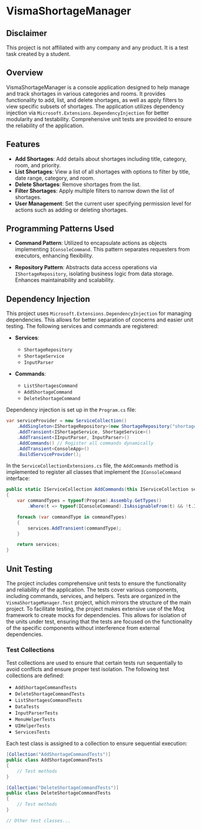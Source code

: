 # VismaShortageManager
## Disclaimer
This project is not affiliated with any company and any product. It is a test task created by a student.

## Overview

VismaShortageManager is a console application designed to help manage and track shortages in various categories and rooms. It provides functionality to add, list, and delete shortages, as well as apply filters to view specific subsets of shortages. The application utilizes dependency injection via `Microsoft.Extensions.DependencyInjection` for better modularity and testability. Comprehensive unit tests are provided to ensure the reliability of the application.

## Features

- **Add Shortages**: Add details about shortages including title, category, room, and priority.
- **List Shortages**: View a list of all shortages with options to filter by title, date range, category, and room.
- **Delete Shortages**: Remove shortages from the list.
- **Filter Shortages**: Apply multiple filters to narrow down the list of shortages.
- **User Management**: Set the current user specifying permission level for actions such as adding or deleting shortages.

## Programming Patterns Used

- **Command Pattern**:
Utilized to encapsulate actions as objects implementing `IConsoleCommand`. This pattern separates requesters from executors, enhancing flexibility.

- **Repository Pattern**:
Abstracts data access operations via `IShortageRepository`, isolating business logic from data storage. Enhances maintainability and scalability.

## Dependency Injection

This project uses `Microsoft.Extensions.DependencyInjection` for managing dependencies. This allows for better separation of concerns and easier unit testing. The following services and commands are registered:

- **Services**:
  - `ShortageRepository`
  - `ShortageService`
  - `InputParser`

- **Commands**:
  - `ListShortagesCommand`
  - `AddShortageCommand`
  - `DeleteShortageCommand`

Dependency injection is set up in the `Program.cs` file:

```csharp
var serviceProvider = new ServiceCollection()
    .AddSingleton<IShortageRepository>(new ShortageRepository("shortages.json"))
    .AddTransient<IShortageService, ShortageService>()
    .AddTransient<IInputParser, InputParser>()
    .AddCommands() // Register all commands dynamically
    .AddTransient<ConsoleApp>()
    .BuildServiceProvider();
```

In the `ServiceCollectionExtensions.cs` file, the `AddCommands` method is implemented to register all classes that implement the `IConsoleCommand` interface:

```csharp
public static IServiceCollection AddCommands(this IServiceCollection services)
{
    var commandTypes = typeof(Program).Assembly.GetTypes()
        .Where(t => typeof(IConsoleCommand).IsAssignableFrom(t) && !t.IsInterface);

    foreach (var commandType in commandTypes)
    {
        services.AddTransient(commandType);
    }

    return services;
}
```

## Unit Testing

The project includes comprehensive unit tests to ensure the functionality and reliability of the application. The tests cover various components, including commands, services, and helpers. Tests are organized in the `VismaShortageManager.Test` project, which mirrors the structure of the main project.
To facilitate testing, the project makes extensive use of the Moq framework to create mocks for dependencies. This allows for isolation of the units under test, ensuring that the tests are focused on the functionality of the specific components without interference from external dependencies.

### Test Collections

Test collections are used to ensure that certain tests run sequentially to avoid conflicts and ensure proper test isolation. The following test collections are defined:

- `AddShortageCommandTests`
- `DeleteShortageCommandTests`
- `ListShortagesCommandTests`
- `DataTests`
- `InputParserTests`
- `MenuHelperTests`
- `UIHelperTests`
- `ServicesTests`

Each test class is assigned to a collection to ensure sequential execution:

```csharp
[Collection("AddShortageCommandTests")]
public class AddShortageCommandTests
{
    // Test methods
}

[Collection("DeleteShortageCommandTests")]
public class DeleteShortageCommandTests
{
    // Test methods
}

// Other test classes...
```

